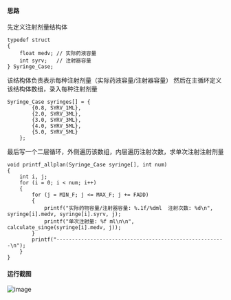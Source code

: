 #### 思路

先定义注射剂量结构体
```
typedef struct
{
    float medv; // 实际药液容量
    int syrv;   // 注射器容量
} Syringe_Case;
```
该结构体负责表示每种注射剂量（实际药液容量/注射器容量）
然后在主循环定义该结构体数组，录入每种注射剂量
```
Syringe_Case syringes[] = {
        {0.8, SYRV_1ML},
        {2.0, SYRV_3ML},
        {3.0, SYRV_3ML},
        {4.0, SYRV_5ML},
        {5.0, SYRV_5ML}
    };
```
最后写一个二层循环，外侧遍历该数组，内层遍历注射次数，求单次注射注射剂量
```
void printf_allplan(Syringe_Case syringe[], int num)
{
    int i, j;
    for (i = 0; i < num; i++)
    {
        for (j = MIN_F; j <= MAX_F; j += FADD)
        {
            printf("实际药物容量/注射器容量: %.1f/%dml  注射次数: %d\n", syringe[i].medv, syringe[i].syrv, j);
            printf("单次注射量: %f ml\n\n", calculate_singe(syringe[i].medv, j));
        }
        printf("-------------------------------------------------------\n");
    }
}
```
#### 运行截图
![image](https://github.com/cuberxh/syr/assets/114867144/e5c25da6-17af-4da0-adbf-75a8dfef941a)



